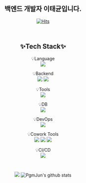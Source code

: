 <div align = "center">
  
## 백엔드 개발자 이태균입니다.
[![Hits](https://hits.seeyoufarm.com/api/count/incr/badge.svg?url=https%3A%2F%2Fgithub.com%2Ftaegyun%2Fhit-counter&count_bg=%2300DAFF&title_bg=%2326282B&icon=apachemaven.svg&icon_color=%23FFFFFF&title=hits&edge_flat=false)](https://hits.seeyoufarm.com)
</div>

<br>

<h2 align="center">
    <Strong>✨Tech Stack✨</Strong><br>
</h2>

<p align="center" display="inline-block">
    💡Language
    <br>
    <img src="https://img.shields.io/badge/JAVA-007396?style=for-the-badge&logo=java&logoColor=white"> 
</p>

<p align="center" display="inline-block">
    💡Backend
    <br>
    <img src="https://img.shields.io/badge/Spring-6DB33F?style=for-the-badge&logo=Spring&logoColor=white">
    <img src="https://img.shields.io/badge/SpringBoot-6DB33F?style=for-the-badge&logo=SpringBoot&logoColor=white">
</p>

<p align="center" display="inline-block">
    💡Tools
    <br>
    <img src="https://img.shields.io/badge/IntelliJ-000000?style=for-the-badge&logo=IntelliJ IDEA&logoColor=white"> 
</p>

<p align="center" display="inline-block">
    💡DB
    <br>
    <img src="https://img.shields.io/badge/mysql-4479A1?style=for-the-badge&logo=mysql&logoColor=white">
</p>

<p align="center" display="inline-block">
    💡DevOps
    <br>
    <img src="https://img.shields.io/badge/AWS-232F3E?style=for-the-badge&logo=Amazon AWS&logoColor=white">
</p>

<p align="center" display="inline-block">
    💡Cowork Tools
    <br>
    <img src="https://img.shields.io/badge/Github-000000?style=for-the-badge&logo=github&logoColor=white">
    <img src="https://img.shields.io/badge/Notion-000000?style=for-the-badge&logo=notion&logoColor=white">
    <img src="https://img.shields.io/badge/Slack-4A154B?style=for-the-badge&logo=slack&logoColor=white">
</p>

<p align="center" display="inline-block">
    💡CI/CD
    <br>
    <img src="https://img.shields.io/badge/Github Action-D24939?style=for-the-badge&logo=GitHub Actions&logoColor=white">
</p>

<br>

<div align="center">
  
  <img src="https://github-readme-stats.vercel.app/api/top-langs/?username=taegyun1995&layout=compact"> </t>
  ![PgmJun's github stats](https://github-readme-stats.vercel.app/api?username=taegyun1995&theme=dark&show_icons=true)
  
</div>
